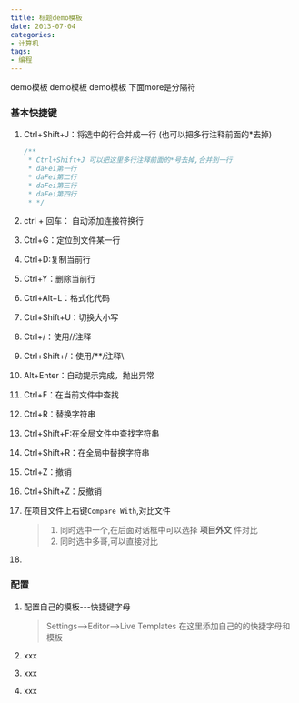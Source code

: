 ```yaml
---
title: 标题demo模板
date: 2013-07-04
categories: 
- 计算机
tags:
- 编程
---
```

demo模板
demo模板
demo模板
下面more是分隔符

<!-- more -->

### 基本快捷键

1. Ctrl+Shift+J：将选中的行合并成一行 (也可以把多行注释前面的*去掉)

   ```javascript
   /**
    * Ctrl+Shift+J 可以把这里多行注释前面的*号去掉,合并到一行
    * daFei第一行
    * daFei第二行
    * daFei第三行
    * daFei第四行
    * */
   ```

2. ctrl + 回车： 自动添加连接符换行

2. Ctrl+G：定位到文件某一行

3. Ctrl+D:复制当前行

4. Ctrl+Y：删除当前行

5. Ctrl+Alt+L：格式化代码

6. Ctrl+Shift+U：切换大小写

7. Ctrl+/：使用//注释

8. Ctrl+Shift+/：使用/**/注释\

9. Alt+Enter：自动提示完成，抛出异常

10. Ctrl+F：在当前文件中查找

11. Ctrl+R：替换字符串

12. Ctrl+Shift+F:在全局文件中查找字符串

13. Ctrl+Shift+R：在全局中替换字符串

14. Ctrl+Z：撤销

15. Ctrl+Shift+Z：反撤销

17. 在项目文件上右键`Compare With`,对比文件

    > 1. 同时选中一个,在后面对话框中可以选择 **项目外文** 件对比
    > 2. 同时选中多哥,可以直接对比

15. 

### 配置

1. 配置自己的模板---快捷键字母

   > Settings-->Editor-->Live Templates 在这里添加自己的的快捷字母和模板

2. xxx

3. xxx

4. xxx

























